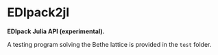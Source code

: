 # EDIpack2jl

**EDIpack Julia API (experimental).**

A testing program solving the Bethe lattice is provided in the `test` folder.


